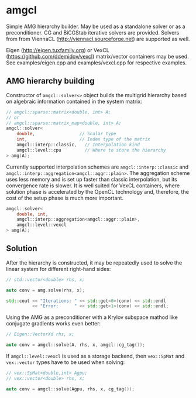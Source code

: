 amgcl
=====

Simple AMG hierarchy builder. May be used as a standalone solver or as a
preconditioner. CG and BiCGStab iterative solvers are provided. Solvers from
from ViennaCL (http://viennacl.sourceforge.net) are supported as well.

Eigen (http://eigen.tuxfamily.org) or VexCL (https://github.com/ddemidov/vexcl)
matrix/vector containers may be used. See examples/eigen.cpp and
examples/vexcl.cpp for respective examples.

AMG hierarchy building
----------------------

Constructor of `amgcl::solver<>` object builds the multigrid hierarchy based on
algebraic information contained in the system matrix:

```C++
// amgcl::sparse::matrix<double, int> A;
// or
// amgcl::sparse::matrix_map<double, int> A;
amgcl::solver<
    double,                 // Scalar type
    int,                    // Index type of the matrix
    amgcl::interp::classic,   // Interpolation kind
    amgcl::level::cpu         // Where to store the hierarchy
> amg(A);
```

Currently supported interpolation schemes are `amgcl::interp::classic` and
`amgcl::interp::aggregation<amgcl::aggr::plain>`. The aggregation scheme uses
less memory and is set up faster than classic interpolation, but its
convergence rate is slower. It is well suited for VexCL containers, where
solution phase is accelerated by the OpenCL technology and, therefore, the cost
of the setup phase is much more important.

```C++
amgcl::solver<
    double, int,
    amgcl::interp::aggregation<amgcl::aggr::plain>,
    amgcl::level::vexcl
> amg(A);
```

Solution
--------

After the hierarchy is constructed, it may be repeatedly used to solve the
linear system for different right-hand sides:

```C++
// std::vector<double> rhs, x;

auto conv = amg.solve(rhs, x);

std::cout << "Iterations: " << std::get<0>(conv) << std::endl
          << "Error:      " << std::get<1>(conv) << std::endl;
```

Using the AMG as a preconditioner with a Krylov subspace mathod like conjugate
gradients works even better:
```C++
// Eigen::VectorXd rhs, x;

auto conv = amgcl::solve(A, rhs, x, amgcl::cg_tag());
```

If `amgcl::level::vexcl` is used as a storage backend, then `vex::SpMat` and
`vex::vector` types have to be used when solving:

```C++
// vex::SpMat<double,int> Agpu;
// vex::vector<double> rhs, x;

auto conv = amgcl::solve(Agpu, rhs, x, cg_tag());
```
